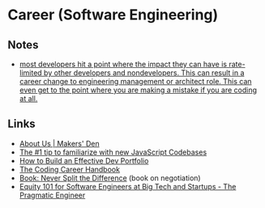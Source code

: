 # Career (Software Engineering)

## Notes

- [most developers hit a point where the impact they can have is rate-limited by other developers and nondevelopers. This can result in a career change to engineering management or architect role. This can even get to the point where you are making a mistake if you are coding at all.](https://www.swyx.io/strategy-turns/)

## Links

- [About Us | Makers' Den](https://makersden.io/about)
- [The #1 tip to familiarize with new JavaScript Codebases](https://www.kevinpeters.net/the-fastest-way-to-understand-new-code-bases?ck_subscriber_id=1208760686)
- [How to Build an Effective Dev Portfolio](https://www.joshwcomeau.com/effective-portfolio/)
- [The Coding Career Handbook](https://www.learninpublic.org/)
- [Book: Never Split the Difference](https://www.amazon.com/s?k=never+split+the+difference&i=stripbooks&crid=18TULCFJU8TVD&sprefix=never+split+the%2Caps%2C365&ref=nb_sb_ss_c_2_15_ts-doa-p) (book on negotiation)
- [Equity 101 for Software Engineers at Big Tech and Startups - The Pragmatic Engineer](https://blog.pragmaticengineer.com/equity-for-software-engineers/#:~:text=Equity%20is%20an%20important%20compensation,on%20salaries%20shared%20on%20Levels.)